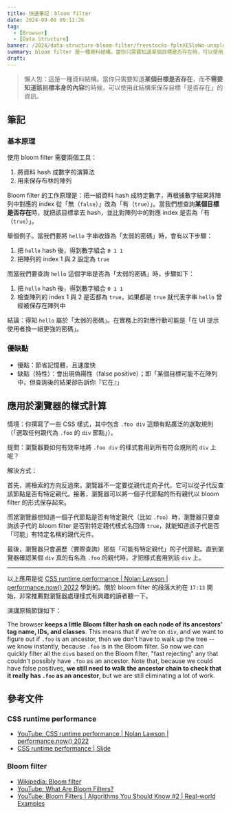 ```yaml
---
title: 快速筆記：bloom filter
date: 2024-09-08 09:11:26
tag:
  - [Browser]
  - [Data Structure]
banner: /2024/data-structure-bloom-filter/freestocks-fplnXE5loWo-unsplash.jpg
summary: bloom filter 是一種資料結構。當你只需要知道某個目標是否存在時，可以使用此結構來保存目標「存在與否」的資訊。
draft: 
---
```


> 懶人包：這是一種資料結構。當你只需要知道**某個目標是否存在**，而**不需要知道該目標本身的內容**的時候，可以使用此結構來保存目標「是否存在」的資訊。

## 筆記

### 基本原理

使用 bloom filter 需要兩個工具：

1. 將資料 hash 成數字的演算法
2. 用來保存布林的陣列

Bloom filter 的工作原理是：把一組資料 hash 成特定數字，再根據數字結果將陣列中對應的 index 從「無（`false`）」改為「有（`true`）」。當我們想查詢**某個目標是否存在**時，就把該目標拿去 hash，並比對陣列中的對應 index 是否為「有（`true`）」。

舉個例子。當我們要將 `hello` 字串收錄為「太弱的密碼」時，會有以下步驟：

1. 把 `hello` hash 後，得到數字組合 `0 1 1`
2. 把陣列的 index 1 與 2 設定為 `true`

而當我們要查詢 `hello` 這個字串是否為「太弱的密碼」時，步驟如下：

1. 把 `hello` hash 後，得到數字組合 `0 1 1`
2. 檢查陣列的 index 1 與 2 是否都為 `true`，如果都是 `true` 就代表字串 `hello` 曾經被保存在陣列中

結論：得知 `hello` 屬於「太弱的密碼」。在實務上的對應行動可能是「在 UI 提示使用者換一組更強的密碼」。

### 優缺點

- 優點：節省記憶體，且速度快
- 缺點（特性）：會出現偽陽性（false positive）；即「某個目標可能不在陣列中，但查詢後的結果卻告訴你『它在』」

## 應用於瀏覽器的樣式計算

情境：你撰寫了一些 CSS 樣式，其中包含 `.foo div` 這類有點廣泛的選取規則（「選取任何親代為 `.foo` 的 `div` 節點」）。

提問：瀏覽器要如何有效率地將 `.foo div` 的樣式套用到所有符合規則的 `div` 上呢？

解決方式：

首先，將檢索的方向反過來。瀏覽器不一定要從親代走向子代，它可以從子代反查該節點是否有特定親代。接著，瀏覽器可以將一個子代節點的所有親代以 bloom filter 的形式保存起來。

而當瀏覽器想知道一個子代節點是否有特定親代（比如 `.foo`）時，瀏覽器只要查詢該子代的 bloom filter 是否對特定親代樣式名回傳 `true`，就能知道該子代是否「可能」有特定名稱的親代元件。

最後，瀏覽器只會遍歷（實際查詢）那些「可能有特定親代」的子代節點。直到瀏覽器確認某個 `div` 真的有名為 `.foo` 的親代時，才把樣式套用到該 `div` 上。

---

以上應用是從 [CSS runtime performance | Nolan Lawson | performance.now() 2022](https://youtu.be/nWcexTnvIKI?si=8WgiOyiVh59Or0-Y) 學到的。關於 bloom filter 的段落大約在 `17:13` 開始，非常推薦對瀏覽器處理樣式有興趣的讀者聽一下。

演講原稿節錄如下：

The browser **keeps a little Bloom filter hash on each node of its ancestors' tag name, IDs, and classes**. This means that if we're on `div`, and we want to figure out if `.foo` is an ancestor, then we don't have to walk up the tree -- we know instantly, because `.foo` is in the Bloom filter. So now we can quickly filter all the `div`s based on the Bloom filter, "fast rejecting" any that couldn't possibly have `.foo` as an ancestor. Note that, because we could have false positives, **we still need to walk the ancestor chain to check that it really has `.foo` as an ancestor**, but we are still eliminating a lot of work.

## 參考文件

### CSS runtime performance

- [YouTube: CSS runtime performance | Nolan Lawson | performance.now() 2022](https://youtu.be/nWcexTnvIKI?si=8WgiOyiVh59Or0-Y)
- [CSS runtime performance | Slide](https://nolanlawson.github.io/css-talk-2022/#p1)

### Bloom filter

- [Wikipedia: Bloom filter](https://en.wikipedia.org/wiki/Bloom_filter)
- [YouTube: What Are Bloom Filters?](https://youtu.be/kfFacplFY4Y?si=Iv3L0Xi6KRrWTWun)
- [YouTube: Bloom Filters | Algorithms You Should Know #2 | Real-world Examples](https://youtu.be/V3pzxngeLqw?si=vpECWXRYq8UnLWXh)
